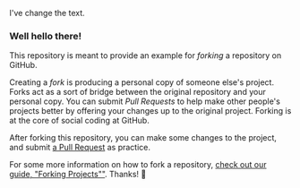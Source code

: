 I've change the text.



### Well hello there!

This repository is meant to provide an example for *forking* a repository on
GitHub.

Creating a *fork* is producing a personal copy of someone else's project. Forks
act as a sort of bridge between the original repository and your personal copy.
You can submit *Pull Requests* to help make other people's projects better by
offering your changes up to the original project. Forking is at the core of
social coding at GitHub.

After forking this repository, you can make some changes to the project, and
submit [a Pull Request](<https://github.com/octocat/Spoon-Knife/pulls>) as
practice.

For some more information on how to fork a repository, [check out our guide,
"Forking Projects""](<http://guides.github.com/overviews/forking/>). Thanks!
:sparkling_heart:
